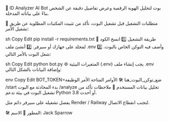 📝 ID Analyzer AI Bot
بوت لتحليل الهوية الرقمية وعرض تفاصيل دقيقة عن الشخص بناءً على بياناته المدخلة.

📂 متطلبات التشغيل
قبل تشغيل البوت، تأكد من تثبيت المكتبات المطلوبة عن طريق تشغيل الأمر:

sh
Copy
Edit
pip install -r requirements.txt
🚀 طريقة التشغيل
1️⃣ انسخ الكود لمجلد على جهازك أو سيرفر.
2️⃣ أنشئ ملف .env وأضف فيه التوكن الخاص بالبوت.
3️⃣ شغل البوت بالأمر التالي:

sh
Copy
Edit
python bot.py
⚙️ المتغيرات البيئية (.env)
يجب إنشاء ملف .env وإضافة البيانات بالشكل التالي:

env
Copy
Edit
BOT_TOKEN=ضع_توكن_البوت_هنا
🛠️ الأوامر المتاحة
الأمر	الوظيفة
/start	بدء المحادثة مع البوت
/analyze	تحليل بيانات المستخدم
📌 ملاحظات
تأكد من تشغيل البوت في بيئة تدعم Python 3.8 أو أحدث.

يفضل تشغيله على سيرفر دائم مثل Render / Railway لتجنب انقطاع الاتصال.

🛠️ المطور
👤 الاسم: Jack Sparrow

